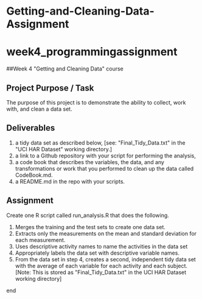# Getting-and-Cleaning-Data-Assignment
# week4_programmingassignment
##Week 4 "Getting and Cleaning Data" course

## Project Purpose / Task
The purpose of this project is to demonstrate the ability to collect, work with, and clean a data set. 

## Deliverables
1) a tidy data set as described below,  [see: "Final_Tidy_Data.txt" in the "UCI HAR Dataset" working directory.]
2) a link to a Github repository with your script for performing the analysis, 
3) a code book that describes the variables, the data, and any transformations or work that you performed to clean up the data called CodeBook.md. 
4) a README.md in the repo with your scripts. 

## Assignment
Create one R script called run_analysis.R that does the following.
1. Merges the training and the test sets to create one data set.
2. Extracts only the measurements on the mean and standard deviation for each measurement.
3. Uses descriptive activity names to name the activities in the data set
4. Appropriately labels the data set with descriptive variable names.
5. From the data set in step 4, creates a second, independent tidy data set with the average of each variable for each activity and each subject. [Note: This is stored as "Final_Tidy_Data.txt" in the UCI HAR Dataset working directory]

end
